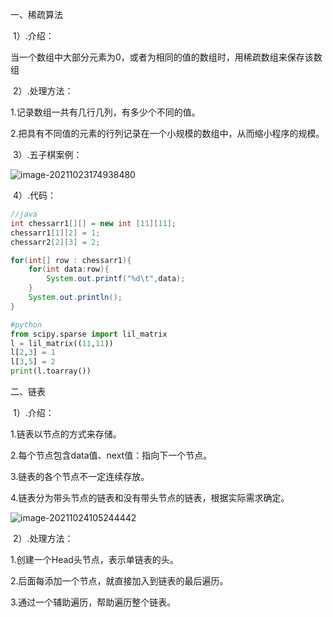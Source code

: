 一、稀疏算法

​	1）.介绍：

当一个数组中大部分元素为0，或者为相同的值的数组时，用稀疏数组来保存该数组



​	2）.处理方法：

1.记录数组一共有几行几列，有多少个不同的值。

2.把具有不同值的元素的行列记录在一个小规模的数组中，从而缩小程序的规模。



​	3）.五子棋案例：

![image-20211023174938480](C:\Users\98680\AppData\Roaming\Typora\typora-user-images\image-20211023174938480.png)



​	4）.代码：

```java
//java
int chessarr1[][] = new int [11][11];
chessarr1[1][2] = 1;
chessarr2[2][3] = 2;

for(int[] row : chessarr1){
    for(int data:row){
        System.out.printf("%d\t",data);
    }
    System.out.println();
}
```



```python
#python
from scipy.sparse import lil_matrix
l = lil_matrix((11,11))
l[2,3] = 1
l[3,5] = 2
print(l.toarray())
```





二、链表

​	1）.介绍：

1.链表以节点的方式来存储。

2.每个节点包含data值、next值：指向下一个节点。

3.链表的各个节点不一定连续存放。

4.链表分为带头节点的链表和没有带头节点的链表，根据实际需求确定。

![image-20211024105244442](C:\Users\98680\AppData\Roaming\Typora\typora-user-images\image-20211024105244442.png)



​	2）.处理方法：

1.创建一个Head头节点，表示单链表的头。

2.后面每添加一个节点，就直接加入到链表的最后遍历。

3.通过一个辅助遍历，帮助遍历整个链表。

